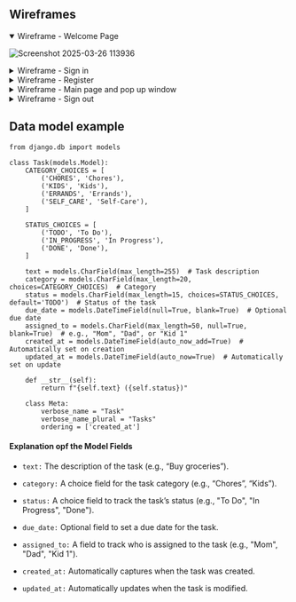 ## Wireframes 
<details open>
<summary>Wireframe - Welcome Page</summary>
  
![Screenshot 2025-03-26 113936](https://github.com/user-attachments/assets/96bef7f5-ea8f-4cb7-8f13-56bd79193865)

</details>

<details>
<summary>Wireframe - Sign in</summary>

![Screenshot 2025-03-26 114651](https://github.com/user-attachments/assets/4cf1ed73-5484-4e5d-b260-abc29ac3347e)


</details>


<details>
<summary>Wireframe - Register</summary>

![Screenshot 2025-03-26 115420](https://github.com/user-attachments/assets/939b8d34-b276-4f22-8ab7-001393a1889b)


</details>

<details>
<summary>Wireframe - Main page and pop up window</summary>

![Screenshot 2025-03-26 115547](https://github.com/user-attachments/assets/55c8efe8-bda3-4bcc-b49d-9c2904060c43)


</details>

<details>
<summary>Wireframe - Sign out</summary>

![Screenshot 2025-03-26 115614](https://github.com/user-attachments/assets/4d408d4a-59cd-4844-b15a-267d938f62f4)


</details>

## Data model example

```
from django.db import models

class Task(models.Model):
    CATEGORY_CHOICES = [
        ('CHORES', 'Chores'),
        ('KIDS', 'Kids'),
        ('ERRANDS', 'Errands'),
        ('SELF_CARE', 'Self-Care'),
    ]
    
    STATUS_CHOICES = [
        ('TODO', 'To Do'),
        ('IN_PROGRESS', 'In Progress'),
        ('DONE', 'Done'),
    ]
    
    text = models.CharField(max_length=255)  # Task description
    category = models.CharField(max_length=20, choices=CATEGORY_CHOICES)  # Category
    status = models.CharField(max_length=15, choices=STATUS_CHOICES, default='TODO')  # Status of the task
    due_date = models.DateTimeField(null=True, blank=True)  # Optional due date
    assigned_to = models.CharField(max_length=50, null=True, blank=True)  # e.g., "Mom", "Dad", or "Kid 1"
    created_at = models.DateTimeField(auto_now_add=True)  # Automatically set on creation
    updated_at = models.DateTimeField(auto_now=True)  # Automatically set on update
    
    def __str__(self):
        return f"{self.text} ({self.status})"

    class Meta:
        verbose_name = "Task"
        verbose_name_plural = "Tasks"
        ordering = ['created_at']

```
#### Explanation opf the Model Fields

- `text:` The description of the task (e.g., “Buy groceries”).

- `category:` A choice field for the task category (e.g., “Chores”, “Kids”).

- `status:` A choice field to track the task’s status (e.g., "To Do", "In Progress", "Done").

- `due_date:` Optional field to set a due date for the task.

- `assigned_to:` A field to track who is assigned to the task (e.g., "Mom", "Dad", "Kid 1").

- `created_at:` Automatically captures when the task was created.

- `updated_at:` Automatically updates when the task is modified.


